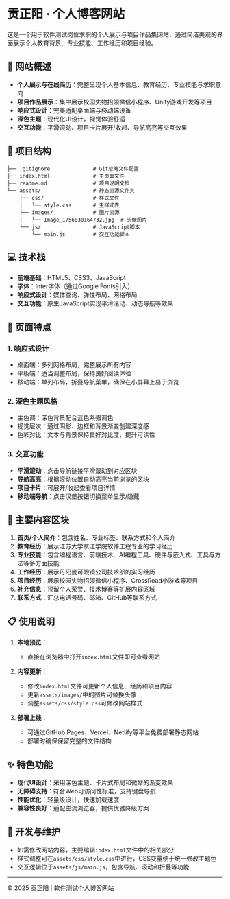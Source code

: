 # 贡正阳 · 个人博客网站

这是一个用于软件测试岗位求职的个人展示与项目作品集网站，通过简洁美观的界面展示个人教育背景、专业技能、工作经历和项目经验。

## 🚀 网站概述

- **个人展示与在线简历**：完整呈现个人基本信息、教育经历、专业技能与求职意向
- **项目作品展示**：集中展示校园失物招领微信小程序、Unity游戏开发等项目
- **响应式设计**：完美适配桌面端与移动端设备
- **深色主题**：现代化UI设计，视觉体验舒适
- **交互功能**：平滑滚动、项目卡片展开/收起、导航高亮等交互效果

## 📁 项目结构

```
├── .gitignore              # Git忽略文件配置
├── index.html              # 主页面文件
├── readme.md               # 项目说明文档
└── assets/                 # 静态资源文件夹
    ├── css/                # 样式文件
    │   └── style.css       # 主样式表
    ├── images/             # 图片资源
    │   └── Image_1756830164732.jpg  # 头像图片
    └── js/                 # JavaScript脚本
        └── main.js         # 交互功能脚本
```

## 💻 技术栈

- **前端基础**：HTML5、CSS3、JavaScript
- **字体**：Inter字体（通过Google Fonts引入）
- **响应式设计**：媒体查询、弹性布局、网格布局
- **交互功能**：原生JavaScript实现平滑滚动、动态导航等效果

## 🎨 页面特点

### 1. 响应式设计
- 桌面端：多列网格布局，完整展示所有内容
- 平板端：适当调整布局，保持良好阅读体验
- 移动端：单列布局，折叠导航菜单，确保在小屏幕上易于浏览

### 2. 深色主题风格
- 主色调：深色背景配合蓝色系强调色
- 视觉层次：通过阴影、边框和背景渐变创建深度感
- 色彩对比：文本与背景保持良好对比度，提升可读性

### 3. 交互功能
- **平滑滚动**：点击导航链接平滑滚动到对应区块
- **导航高亮**：根据滚动位置自动高亮当前浏览的区块
- **项目卡片**：可展开/收起查看项目详情
- **移动端导航**：点击汉堡按钮切换菜单显示/隐藏

## 🚩 主要内容区块

1. **首页/个人简介**：包含姓名、专业标签、联系方式和个人简介
2. **教育经历**：展示江苏大学京江学院软件工程专业的学习经历
3. **专业技能**：包含编程语言、前端技术、AI编程工具、硬件与嵌入式、工具与方法等多方面技能
4. **工作经历**：展示丹阳曼可眼镜公司技术部的实习经历
5. **项目经历**：展示校园失物招领微信小程序、CrossRoad小游戏等项目
6. **补充信息**：预留个人荣誉、技术博客等扩展内容区域
7. **联系方式**：汇总电话号码、邮箱、GitHub等联系方式

## 📋 使用说明

1. **本地预览**：
   - 直接在浏览器中打开`index.html`文件即可查看网站

2. **内容更新**：
   - 修改`index.html`文件可更新个人信息、经历和项目内容
   - 更新`assets/images/`中的图片可替换头像
   - 调整`assets/css/style.css`可修改网站样式

3. **部署上线**：
   - 可通过GitHub Pages、Vercel、Netlify等平台免费部署静态网站
   - 部署时确保保留完整的文件结构

## ✨ 特色功能

- **现代UI设计**：采用深色主题、卡片式布局和微妙的渐变效果
- **无障碍支持**：符合Web可访问性标准，支持键盘导航
- **性能优化**：轻量级设计，快速加载速度
- **兼容性良好**：适配主流浏览器，提供优雅降级方案

## 🔧 开发与维护

- 如需修改网站内容，主要编辑`index.html`文件中的相关部分
- 样式调整可在`assets/css/style.css`中进行，CSS变量便于统一修改主题色
- 交互逻辑位于`assets/js/main.js`，包含导航、滚动和折叠等功能

---

© 2025 贡正阳 | 软件测试个人博客网站